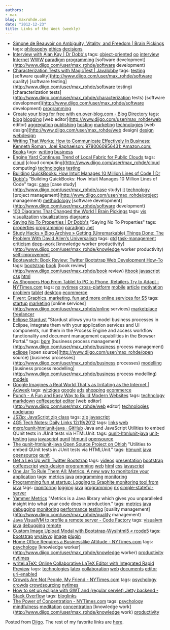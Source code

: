 ```yaml
---
authors:
- max
blog: maxrohde.com
date: "2012-12-23"
title: Links of the Week (weekly)
---
```


- [Simone de Beauvoir on Ambiguity, Vitality, and Freedom | Brain Pickings](http://www.brainpickings.org/index.php/2012/12/20/simone-de-beauvoir-on-ambiguity/)
  tags: [philosophy](http://www.diigo.com/user/max_rohde/philosophy) [ethics](http://www.diigo.com/user/max_rohde/ethics) [decisions](http://www.diigo.com/user/max_rohde/decisions)
- [Interview with Alan Kay | Dr Dobb's](http://www.drdobbs.com/architecture-and-design/interview-with-alan-kay/240003442)
  tags: [object-oriented](http://www.diigo.com/user/max_rohde/object-oriented) [oo](http://www.diigo.com/user/max_rohde/oo) [interview](http://www.diigo.com/user/max_rohde/interview) [Internet](http://www.diigo.com/user/max_rohde/Internet) [WWW](http://www.diigo.com/user/max_rohde/WWW) [paradigm](http://www.diigo.com/user/max_rohde/paradigm) [programming](http://www.diigo.com/user/max_rohde/programming) [software development](http://www.diigo.com/user/max_rohde/software development)
- [Characterization Tests with MagicTest | Javalobby](http://java.dzone.com/articles/characterization-tests?utm_source=feedburner&utm_medium=feed&utm_campaign=Feed%3A+javalobby%2Ffrontpage+%28Javalobby+%2F+Java+Zone%29)
  tags: [testing](http://www.diigo.com/user/max_rohde/testing) [software quality](http://www.diigo.com/user/max_rohde/software quality) [software testing](http://www.diigo.com/user/max_rohde/software testing) [characterization tests](http://www.diigo.com/user/max_rohde/characterization tests) [software development](http://www.diigo.com/user/max_rohde/software development) [programming](http://www.diigo.com/user/max_rohde/programming)
- [Create your blog for free with en.over-blog.com - Blog Directory](http://en.overblog.com)
  tags: [blog](http://www.diigo.com/user/max_rohde/blog) [blogging](http://www.diigo.com/user/max_rohde/blogging) [web editor](http://www.diigo.com/user/max_rohde/web editor) [aggregation](http://www.diigo.com/user/max_rohde/aggregation) [publishing](http://www.diigo.com/user/max_rohde/publishing) [hosting](http://www.diigo.com/user/max_rohde/hosting) [marketing](http://www.diigo.com/user/max_rohde/marketing) [technologies](http://www.diigo.com/user/max_rohde/technologies) [web design](http://www.diigo.com/user/max_rohde/web design) [design](http://www.diigo.com/user/max_rohde/design) [webdesign](http://www.diigo.com/user/max_rohde/webdesign)
- [Writing That Works; How to Communicate Effectively In Business: Kenneth Roman, Joel Raphaelson: 9780060956431: Amazon.com: Books](http://www.amazon.com/dp/0060956437/ref=as_li_ss_til?tag=braipick-20)
  tags: [writing](http://www.diigo.com/user/max_rohde/writing) [business](http://www.diigo.com/user/max_rohde/business)
- [Engine Yard Continues Trend of Local Fabric for Public Clouds](http://www.infoq.com/news/2012/12/engine-yard-local)
  tags: [cloud](http://www.diigo.com/user/max_rohde/cloud) [cloud computing](http://www.diigo.com/user/max_rohde/cloud computing) [technologies](http://www.diigo.com/user/max_rohde/technologies) [testing](http://www.diigo.com/user/max_rohde/testing)
- [Building QuickBooks: How Intuit Manages 10 Million Lines of Code | Dr Dobb's](http://www.drdobbs.com/tools/building-quickbooks-how-intuit-manages-1/240003694)
  "Building QuickBooks: How Intuit Manages 10 Million Lines of Code"
  tags: [case](http://www.diigo.com/user/max_rohde/case) [case study](http://www.diigo.com/user/max_rohde/case study) [it](http://www.diigo.com/user/max_rohde/it) [technology](http://www.diigo.com/user/max_rohde/technology) [project management](http://www.diigo.com/user/max_rohde/project management) [methodology](http://www.diigo.com/user/max_rohde/methodology) [software development](http://www.diigo.com/user/max_rohde/software development)
- [100 Diagrams That Changed the World | Brain Pickings](http://www.brainpickings.org/index.php/2012/12/21/100-diagrams-that-changed-the-world/)
  tags: [vis](http://www.diigo.com/user/max_rohde/vis) [visualization](http://www.diigo.com/user/max_rohde/visualization) [visualizations](http://www.diigo.com/user/max_rohde/visualizations) [diagrams](http://www.diigo.com/user/max_rohde/diagrams)
- [Saying No To Properties | Dr Dobb's](http://www.drdobbs.com/windows/saying-no-to-properties/240005920)
  "Saying No To Properties"
  tags: [properties](http://www.diigo.com/user/max_rohde/properties) [programming](http://www.diigo.com/user/max_rohde/programming) [paradigm](http://www.diigo.com/user/max_rohde/paradigm) [.net](http://www.diigo.com/user/max_rohde/.net)
- [Study Hacks » Blog Archive » Getting (Unremarkable) Things Done: The Problem With David Allen’s Universalism](http://calnewport.com/blog/2012/12/21/getting-unremarkable-things-done-the-problem-with-david-allens-universalism/)
  tags: [gtd](http://www.diigo.com/user/max_rohde/gtd) [task-management](http://www.diigo.com/user/max_rohde/task-management) [criticism](http://www.diigo.com/user/max_rohde/criticism) [deep-work](http://www.diigo.com/user/max_rohde/deep-work) [knowledge worker productivity](http://www.diigo.com/user/max_rohde/knowledge worker productivity) [self-improvement](http://www.diigo.com/user/max_rohde/self-improvement)
- [Bootswatch: Book Review: Twitter Bootstrap Web Development How-To](http://news.bootswatch.com/post/38468359685/book-review-twitter-bootstrap-web-development-how-to)
  tags: [bootstrap](http://www.diigo.com/user/max_rohde/bootstrap) [book](http://www.diigo.com/user/max_rohde/book) [book review](http://www.diigo.com/user/max_rohde/book review) [itbook](http://www.diigo.com/user/max_rohde/itbook) [javascript](http://www.diigo.com/user/max_rohde/javascript) [css](http://www.diigo.com/user/max_rohde/css) [html](http://www.diigo.com/user/max_rohde/html)
- [As Shoppers Hop From Tablet to PC to Phone, Retailers Try to Adapt - NYTimes.com](http://www.nytimes.com/2012/12/22/technology/as-shoppers-hop-from-tablet-to-pc-to-phone-retailers-try-to-adapt.html?partner=rss&emc=rss&_r=0)
  tags: [nx](http://www.diigo.com/user/max_rohde/nx) [nytimes](http://www.diigo.com/user/max_rohde/nytimes) [cross-platform](http://www.diigo.com/user/max_rohde/cross-platform) [mobile](http://www.diigo.com/user/max_rohde/mobile) [article](http://www.diigo.com/user/max_rohde/article) [motivation](http://www.diigo.com/user/max_rohde/motivation) [problem](http://www.diigo.com/user/max_rohde/problem) [tablet](http://www.diigo.com/user/max_rohde/tablet) [desktop](http://www.diigo.com/user/max_rohde/desktop) [ecommerce](http://www.diigo.com/user/max_rohde/ecommerce)
- [Fiverr: Graphics, marketing, fun and more online services for $5](http://fiverr.com)
  tags: [startup](http://www.diigo.com/user/max_rohde/startup) [marketing](http://www.diigo.com/user/max_rohde/marketing) [online services](http://www.diigo.com/user/max_rohde/online services) [marketplace](http://www.diigo.com/user/max_rohde/marketplace) [freelancer](http://www.diigo.com/user/max_rohde/freelancer)
- [Eclipse Stardust](http://eclipse.org/stardust/)
  "Stardust allows you to model business processes in Eclipse, integrate them with your application services and UI components, run them in the Process Engine and access workflow functionality and document management capabilities in the Browser Portal."
  tags: [bpm](http://www.diigo.com/user/max_rohde/bpm) [business process management](http://www.diigo.com/user/max_rohde/business process management) [eclipse](http://www.diigo.com/user/max_rohde/eclipse) [open source](http://www.diigo.com/user/max_rohde/open source) [business processes](http://www.diigo.com/user/max_rohde/business processes) [modelling](http://www.diigo.com/user/max_rohde/modelling) [business process modelling](http://www.diigo.com/user/max_rohde/business process modelling) [models](http://www.diigo.com/user/max_rohde/models)
- [Google Imagines a Real World That's as Irritating as the Internet | Adweek](http://www.adweek.com/adfreak/google-imagines-real-world-thats-irritating-internet-146062)
  tags: [witziges](http://www.diigo.com/user/max_rohde/witziges) [google](http://www.diigo.com/user/max_rohde/google) [ads](http://www.diigo.com/user/max_rohde/ads) [shopping](http://www.diigo.com/user/max_rohde/shopping) [ecommerce](http://www.diigo.com/user/max_rohde/ecommerce)
- [Punch - A Fun and Easy Way to Build Modern Websites](http://laktek.github.com/punch/)
  tags: [technology](http://www.diigo.com/user/max_rohde/technology) [markdown](http://www.diigo.com/user/max_rohde/markdown) [coffeescript](http://www.diigo.com/user/max_rohde/coffeescript) [editor](http://www.diigo.com/user/max_rohde/editor) [web editor](http://www.diigo.com/user/max_rohde/web editor) [technologies](http://www.diigo.com/user/max_rohde/technologies) [nodejump](http://www.diigo.com/user/max_rohde/nodejump)
- [JSZip: JavaScript zip class](http://stuartk.com/jszip/)
  tags: [zip](http://www.diigo.com/user/max_rohde/zip) [javascript](http://www.diigo.com/user/max_rohde/javascript)
- [4G5 Tech Notes: Daily Links 12/19/2012](http://4g5.blogspot.co.nz/2012/12/daily-links-12192012.html)
  tags: [links](http://www.diigo.com/user/max_rohde/links) [web](http://www.diigo.com/user/max_rohde/web)
- [mxro/qunit-htmlunit-java · GitHub](https://github.com/mxro/qunit-htmlunit-java)
  Java and JavaScript Utilities to embed QUnit tests in JUnit tests via HTMLUnit.
  tags: [qunit-htmlunit-java](http://www.diigo.com/user/max_rohde/qunit-htmlunit-java) [unit-testing](http://www.diigo.com/user/max_rohde/unit-testing) [java](http://www.diigo.com/user/max_rohde/java) [javascript](http://www.diigo.com/user/max_rohde/javascript) [qunit](http://www.diigo.com/user/max_rohde/qunit) [htmunit](http://www.diigo.com/user/max_rohde/htmunit) [opensource](http://www.diigo.com/user/max_rohde/opensource)
- [The qunit-htmlunit-java Open Source Project on Ohloh](https://www.ohloh.net/p/qunit-htmlunit-java)
  "Utilities to embed QUnit tests in JUnit tests via HTMLUnit."
  tags: [htmunit](http://www.diigo.com/user/max_rohde/htmunit) [java](http://www.diigo.com/user/max_rohde/java) [opensource](http://www.diigo.com/user/max_rohde/opensource) [qunit](http://www.diigo.com/user/max_rohde/qunit)
- [Get a Leg Up with Twitter Bootstrap](http://www.infoq.com/presentations/Twitter-Bootstrap)
  tags: [videos](http://www.diigo.com/user/max_rohde/videos) [presentation](http://www.diigo.com/user/max_rohde/presentation) [bootstrap](http://www.diigo.com/user/max_rohde/bootstrap) [coffeescript](http://www.diigo.com/user/max_rohde/coffeescript) [web-design](http://www.diigo.com/user/max_rohde/web-design) [programming](http://www.diigo.com/user/max_rohde/programming) [web](http://www.diigo.com/user/max_rohde/web) [html](http://www.diigo.com/user/max_rohde/html) [css](http://www.diigo.com/user/max_rohde/css) [javascript](http://www.diigo.com/user/max_rohde/javascript)
- [One Jar To Rule Them All: Metrics, A new way to monitorize your application](http://www.lordofthejars.com/2012/12/metrics-new-way-to-monitorize-your.html)
  tags: [metrics](http://www.diigo.com/user/max_rohde/metrics) [java](http://www.diigo.com/user/max_rohde/java) [programming](http://www.diigo.com/user/max_rohde/programming) [monitoring](http://www.diigo.com/user/max_rohde/monitoring)
- [Programming fun at startup: Logging to Graphite monitoring tool from java](http://neopatel.blogspot.co.nz/2011/04/logging-to-graphite-monitoring-tool.html)
  tags: [monitoring](http://www.diigo.com/user/max_rohde/monitoring) [logging](http://www.diigo.com/user/max_rohde/logging) [java](http://www.diigo.com/user/max_rohde/java) [programming](http://www.diigo.com/user/max_rohde/programming) [nx](http://www.diigo.com/user/max_rohde/nx) [simple-stateful-server](http://www.diigo.com/user/max_rohde/simple-stateful-server)
- [Yammer Metrics](http://metrics.codahale.com)
  "Metrics is a Java library which gives you unparalleled insight into what your code does in production."
  tags: [metrics](http://www.diigo.com/user/max_rohde/metrics) [java](http://www.diigo.com/user/max_rohde/java) [debugging](http://www.diigo.com/user/max_rohde/debugging) [monitoring](http://www.diigo.com/user/max_rohde/monitoring) [performance](http://www.diigo.com/user/max_rohde/performance) [testing](http://www.diigo.com/user/max_rohde/testing) [quality management](http://www.diigo.com/user/max_rohde/quality management)
- [Java VisualVM to profile a remote server - Code Factory](http://www.codefactorycr.com/java-visualvm-to-profile-a-remote-server.html)
  tags: [visualvm](http://www.diigo.com/user/max_rohde/visualvm) [java](http://www.diigo.com/user/max_rohde/java) [debugging](http://www.diigo.com/user/max_rohde/debugging) [remote](http://www.diigo.com/user/max_rohde/remote)
- [Custom Image Upload Modal with Bootstrap-Wysihtml5 « rcode5](http://rcode5.wordpress.com/2012/11/01/custom-image-upload-modal-with-bootstrap-wysihtml5/?year=2012&monthnum=11&day=01&like=1&_wpnonce=f6b7967175&wpl_rand=647e8cb698)
  tags: [bootstrap](http://www.diigo.com/user/max_rohde/bootstrap) [wysiwyg](http://www.diigo.com/user/max_rohde/wysiwyg) [image](http://www.diigo.com/user/max_rohde/image) [plugin](http://www.diigo.com/user/max_rohde/plugin)
- [Home Office Requires a Businesslike Attitude - NYTimes.com](http://www.nytimes.com/2012/12/16/jobs/home-office-requires-a-businesslike-attitude.html?partner=rss&emc=rss)
  tags: [psychology](http://www.diigo.com/user/max_rohde/psychology) [knowledge worker](http://www.diigo.com/user/max_rohde/knowledge worker) [productivity](http://www.diigo.com/user/max_rohde/productivity) [nytimes](http://www.diigo.com/user/max_rohde/nytimes)
- [writeLaTeX: Online Collaborative LaTeX Editor with Integrated Rapid Preview](https://www.writelatex.com)
  tags: [technologies](http://www.diigo.com/user/max_rohde/technologies) [latex](http://www.diigo.com/user/max_rohde/latex) [collaboration](http://www.diigo.com/user/max_rohde/collaboration) [web](http://www.diigo.com/user/max_rohde/web) [documents](http://www.diigo.com/user/max_rohde/documents) [editor](http://www.diigo.com/user/max_rohde/editor) [uri-enabled](http://www.diigo.com/user/max_rohde/uri-enabled)
- [Crowds Are Not People, My Friend - NYTimes.com](http://www.nytimes.com/2012/12/23/magazine/crowds-are-not-people-my-friend.html?partner=rss&emc=rss&_r=0&pagewanted=all)
  tags: [psychology](http://www.diigo.com/user/max_rohde/psychology) [crowds](http://www.diigo.com/user/max_rohde/crowds) [crowdsourcing](http://www.diigo.com/user/max_rohde/crowdsourcing) [nytimes](http://www.diigo.com/user/max_rohde/nytimes)
- [How to set up eclipse with GWT and (regular servlet) Jetty backend - Stack Overflow](http://stackoverflow.com/questions/10199722/how-to-set-up-eclipse-with-gwt-and-regular-servlet-jetty-backend)
  tags: [bloglinks](http://www.diigo.com/user/max_rohde/bloglinks)
- [The Power of Concentration - NYTimes.com](http://www.nytimes.com/2012/12/16/opinion/sunday/the-power-of-concentration.html?pagewanted=1&_r=0&partner=rss&emc=rss)
  tags: [psychology](http://www.diigo.com/user/max_rohde/psychology) [mindfulness](http://www.diigo.com/user/max_rohde/mindfulness) [meditation](http://www.diigo.com/user/max_rohde/meditation) [concentration](http://www.diigo.com/user/max_rohde/concentration) [knowledge work](http://www.diigo.com/user/max_rohde/knowledge work) [productivity](http://www.diigo.com/user/max_rohde/productivity)

Posted from [Diigo](http://www.diigo.com). The rest of my favorite links are [here](http://www.diigo.com/user/max_rohde).